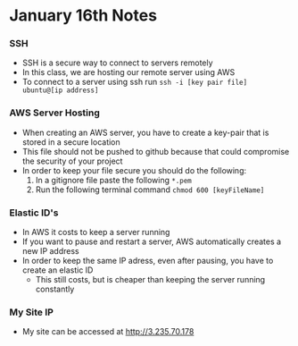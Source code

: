 # January 16th Notes

### SSH
+ SSH is a secure way to connect to servers remotely
+ In this class, we are hosting our remote server using AWS
+ To connect to a server using ssh run ```ssh -i [key pair file] ubuntu@[ip address]```

### AWS Server Hosting
+ When creating an AWS server, you have to create a key-pair that is stored in a secure location
+ This file should not be pushed to github because that could compromise the security of your project
+ In order to keep your file secure you should do the following:
    1. In a gitignore file paste the following ```*.pem```
    2. Run the following terminal command ```chmod 600 [keyFileName]```

### Elastic ID's
+ In AWS it costs to keep a server running
+ If you want to pause and restart a server, AWS automatically creates a new IP address
+ In order to keep the same IP adress, even after pausing, you have to create an elastic ID
    + This still costs, but is cheaper than keeping the server running constantly

### My Site IP
+ My site can be accessed at http://3.235.70.178